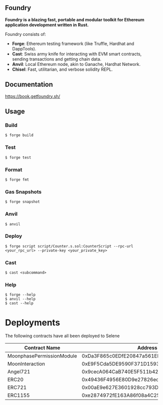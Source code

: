 ## Foundry

**Foundry is a blazing fast, portable and modular toolkit for Ethereum application development written in Rust.**

Foundry consists of:

-   **Forge**: Ethereum testing framework (like Truffle, Hardhat and DappTools).
-   **Cast**: Swiss army knife for interacting with EVM smart contracts, sending transactions and getting chain data.
-   **Anvil**: Local Ethereum node, akin to Ganache, Hardhat Network.
-   **Chisel**: Fast, utilitarian, and verbose solidity REPL.

## Documentation

https://book.getfoundry.sh/

## Usage

### Build

```shell
$ forge build
```

### Test

```shell
$ forge test
```

### Format

```shell
$ forge fmt
```

### Gas Snapshots

```shell
$ forge snapshot
```

### Anvil

```shell
$ anvil
```

### Deploy

```shell
$ forge script script/Counter.s.sol:CounterScript --rpc-url <your_rpc_url> --private-key <your_private_key>
```

### Cast

```shell
$ cast <subcommand>
```

### Help

```shell
$ forge --help
$ anvil --help
$ cast --help
```

# Deployments

The following contracts have all been deployed to Selene

| Contract Name             | Address                                    | Chain    |
| -----------------------   | ------------------------------------------ | -------  |
| MoonphasePermissionModule | 0xDa3F865c0EDfE20847a561ED2fe19356C12C25Fd | Exo      |
| MoonInteraction           | 0xE9F5Cda5DE9590F371D1593612880cB6Ad59C48E | Selene   |
| Angel721                  | 0x9cecA064CaB740E5F511b426c7dBD7820795fe13 | Selene   |
| ERC20                     | 0x49436F4956E80D9e27826ec6e43f06b9a4E54C69 | Selene   |
| ERC721                    | 0x00aE9e627E3601928cc793De95923346564aC62C | Selene   |
| ERC1155                   | 0xe2874972fE163A86f08a4C25E6d41845487397D9 | Selene   |
